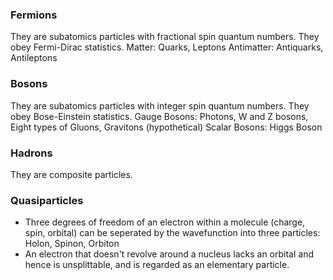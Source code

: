 
### Fermions
They are subatomics particles with fractional spin quantum numbers. They obey Fermi-Dirac statistics. 
Matter: Quarks, Leptons
Antimatter: Antiquarks, Antileptons

### Bosons
They are subatomics particles with integer spin quantum numbers. They obey Bose-Einstein statistics.
Gauge Bosons: Photons, W and Z bosons, Eight types of Gluons, Gravitons (hypothetical)
Scalar Bosons: Higgs Boson

### Hadrons
They are composite particles.

### Quasiparticles
- Three degrees of freedom of an electron within a molecule (charge, spin, orbital) can be seperated by the wavefunction into three particles: Holon, Spinon, Orbiton
- An electron that doesn't revolve around a nucleus lacks an orbital and hence is unsplittable, and is regarded as an elementary particle.